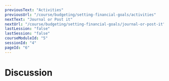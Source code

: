 ```yaml
---
previousText: "Activities"
previousUrl: "/course/budgeting/setting-financial-goals/activities"
nextText: "Journal or Post it"
nextUrl: "/course/budgeting/setting-financial-goals/journal-or-post-it"
lastLession: "false"
lastSession: "false"
courseModuleId: "5"
sessionId: "4"
pageId: "6"
---
```



# Discussion
